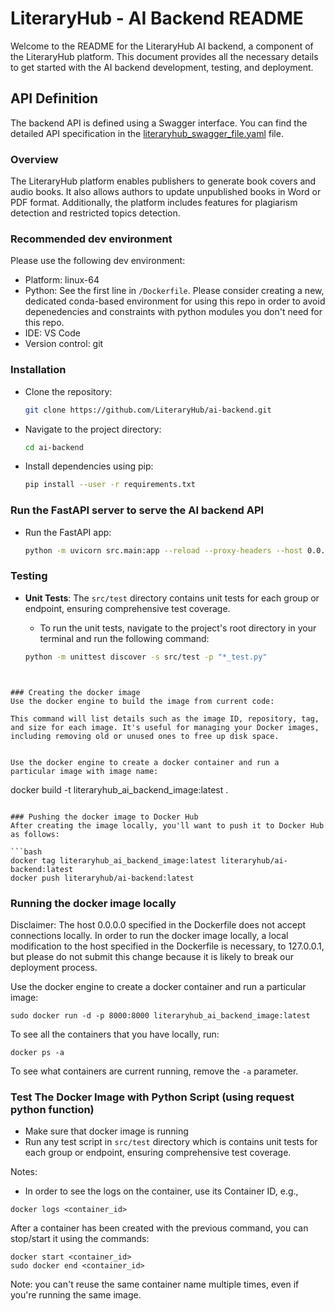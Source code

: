 # LiteraryHub - AI Backend README

Welcome to the README for the LiteraryHub AI backend, a component of the LiteraryHub platform. This document provides all the necessary details to get started with the AI backend development, testing, and deployment.

## API Definition

The backend API is defined using a Swagger interface. You can find the detailed API specification in the [literaryhub_swagger_file.yaml](./literaryhub_swagger_file.yaml) file.

### Overview

The LiteraryHub platform enables publishers to generate book covers and audio books. It also allows authors to update unpublished books in Word or PDF format. Additionally, the platform includes features for plagiarism detection and restricted topics detection.



### Recommended dev environment

Please use the following dev environment:

- Platform: linux-64
- Python: See the first line in `/Dockerfile`. Please consider creating a new,
  dedicated conda-based environment for using this repo in order to avoid depenedencies and
  constraints with python modules you don't need for this repo.
- IDE: VS Code
- Version control: git

### Installation

- Clone the repository:

  ```bash
  git clone https://github.com/LiteraryHub/ai-backend.git

  ```

- Navigate to the project directory:

  ```bash
  cd ai-backend

  ```

- Install dependencies using pip:

  ```bash
  pip install --user -r requirements.txt

  ```

### Run the FastAPI server to serve the AI backend API
- Run the FastAPI app:

  ```bash
  python -m uvicorn src.main:app --reload --proxy-headers --host 0.0.0.0 --port 8000 --log-config=config/log_conf.yaml
  ```

### Testing
- **Unit Tests**: The `src/test` directory contains unit tests for each group or endpoint, ensuring comprehensive test coverage.

  - To run the unit tests, navigate to the project's root directory in your terminal and run the following command:
  ```bash
  python -m unittest discover -s src/test -p "*_test.py"
```


### Creating the docker image
Use the docker engine to build the image from current code:

This command will list details such as the image ID, repository, tag, and size for each image. It's useful for managing your Docker images, including removing old or unused ones to free up disk space.


Use the docker engine to create a docker container and run a particular image with image name:
```
docker build -t literaryhub_ai_backend_image:latest .
```

### Pushing the docker image to Docker Hub
After creating the image locally, you'll want to push it to Docker Hub as follows:

```bash
docker tag literaryhub_ai_backend_image:latest literaryhub/ai-backend:latest
docker push literaryhub/ai-backend:latest
```

### Running the docker image locally

Disclaimer: The host 0.0.0.0 specified in the Dockerfile does not accept connections locally.
In order to run the docker image locally, a local modification to the host specified in the Dockerfile
is necessary, to 127.0.0.1, but please do not submit this change because it is likely to break our
deployment process.

Use the docker engine to create a docker container and run a particular image:
```
sudo docker run -d -p 8000:8000 literaryhub_ai_backend_image:latest
```

To see all the containers that you have locally, run:

```
docker ps -a
```

To see what containers are current running, remove the `-a` parameter.

### Test The Docker Image with Python Script (using request python function)

- Make sure that docker image is running
- Run any test script in `src/test` directory which is contains unit tests for each group or endpoint, ensuring comprehensive test coverage.


Notes: 
- In order to see the logs on the container, use its Container ID, e.g.,
```
docker logs <container_id>
```

After a container has been created with the previous command, you can stop/start it using the commands:
```
docker start <container_id>
sudo docker end <container_id>
```
Note: you can't reuse the same container name multiple times, even if you're running the same image. 